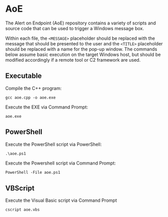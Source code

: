 # AoE
The Alert on Endpoint (AoE) repository contains a variety of scripts and source code that can be used to trigger a Windows message box.

Within each file, the `<MESSAGE>` placeholder should be replaced with the message that should be presented to the user and the `<TITLE>` placeholder should be replaced with a name for the pop-up window. The commands below assume basic execution on the target Windows host, but should be modified accordingly if a remote tool or C2 framework are used.

## Executable
Compile the C++ program:
```command
gcc aoe.cpp -o aoe.exe
```
Execute the EXE via Command Prompt:
```command
aoe.exe
```

## PowerShell
Execute the PowerShell script via PowerShell:
```ps
.\aoe.ps1
```
Execute the Powershell script via Command Prompt:
```command
PowerShell -File aoe.ps1
```

## VBScript
Execute the Visual Basic script via Command Prompt
```command
cscript aoe.vbs
```
